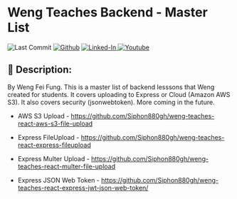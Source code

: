 # Weng Teaches Backend - Master List

![Last Commit](https://img.shields.io/github/last-commit/Siphon880gh/weng-teaches-backend-master-list/main)
<a target="_blank" href="https://github.com/Siphon880gh" rel="nofollow"><img src="https://img.shields.io/badge/GitHub--blue?style=social&logo=GitHub" alt="Github" data-canonical-src="https://img.shields.io/badge/GitHub--blue?style=social&logo=GitHub" style="max-width:10ch;"></a>
<a target="_blank" href="https://www.linkedin.com/in/weng-fung/" rel="nofollow">
    <img src="https://img.shields.io/badge/LinkedIn-blue?style=flat&logo=linkedin&labelColor=blue" alt="Linked-In" data-canonical-src="https://img.shields.io/badge/LinkedIn-blue?style=flat&amp;logo=linkedin&amp;labelColor=blue" style="max-width:10ch;">
</a>
<a target="_blank" href="https://www.youtube.com/@WayneTeachesCode/" rel="nofollow">
    <img src="https://img.shields.io/badge/Youtube-red?style=flat&logo=youtube&labelColor=red" alt="Youtube" data-canonical-src="https://img.shields.io/badge/Youtube-red?style=flat&amp;logo=youtube&amp;labelColor=red" style="max-width:10ch;">
</a>

:page_facing_up: Description:
---
By Weng Fei Fung. This is a master list of backend lesssons that Weng created for students. It covers uploading to Express or Cloud (Amazon AWS S3). It also covers security (jsonwebtoken). More coming in the future.


- AWS S3 Upload - https://github.com/Siphon880gh/weng-teaches-react-aws-s3-file-upload

- Express FileUpload - https://github.com/Siphon880gh/weng-teaches-react-express-fileupload

- Express Multer Upload - https://github.com/Siphon880gh/weng-teaches-react-multer-file-upload

- Express JSON Web Token - https://github.com/Siphon880gh/weng-teaches-react-express-jwt-json-web-token/
